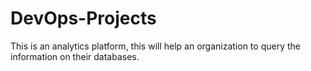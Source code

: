 # DevOps-Projects
This is an analytics platform, this will help an organization to query the information on their databases.
